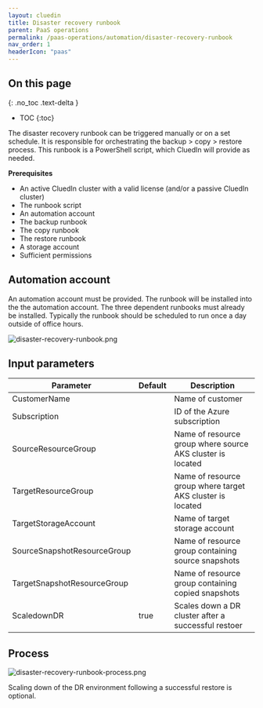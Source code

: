 ```yaml
---
layout: cluedin
title: Disaster recovery runbook
parent: PaaS operations
permalink: /paas-operations/automation/disaster-recovery-runbook
nav_order: 1
headerIcon: "paas"
---
```

## On this page
{: .no_toc .text-delta }
- TOC
{:toc}

The disaster recovery runbook can be triggered manually or on a set schedule. It is responsible for orchestrating the backup > copy > restore process. This runbook is a PowerShell script, which CluedIn will provide as needed.

**Prerequisites**

- An active CluedIn cluster with a valid license (and/or a passive CluedIn cluster)
- The runbook script
- An automation account
- The backup runbook
- The copy runbook
- The restore runbook
- A storage account
- Sufficient permissions

## Automation account

An automation account must be provided. The runbook will be installed into the the automation account. The three dependent runbooks must already be installed. Typically the runbook should be scheduled to run once a day outside of office hours.

![disaster-recovery-runbook.png](../../assets/images/paas-operations/disaster-recovery-runbook.png)

## Input parameters

| Parameter | Default | Description |
|--|--|--|
| CustomerName | <required> | Name of customer |
| Subscription | <required> | ID of the Azure subscription |
| SourceResourceGroup | <required> | Name of resource group where source AKS cluster is located |
| TargetResourceGroup | <required> | Name of resource group where target AKS cluster is located |
| TargetStorageAccount | <required> | Name of target storage account |
| SourceSnapshotResourceGroup | <required> | Name of resource group containing source snapshots |
| TargetSnapshotResourceGroup | <required> | Name of resource group containing copied snapshots |
| ScaledownDR | true | Scales down a DR cluster after a successful restoer |

## Process

![disaster-recovery-runbook-process.png](../../assets/images/paas-operations/disaster-recovery-runbook-process.png)

Scaling down of the DR environment following a successful restore is optional.
